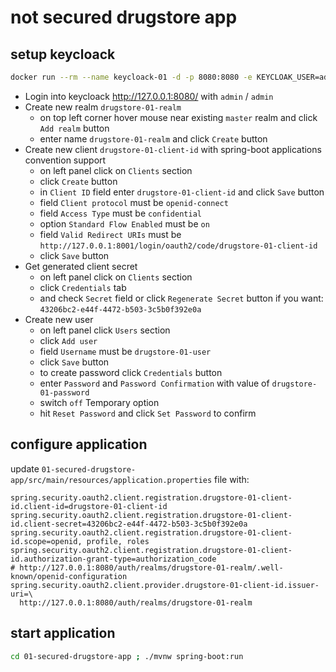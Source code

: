 # not secured drugstore app

## setup keycloack

```bash
docker run --rm --name keycloack-01 -d -p 8080:8080 -e KEYCLOAK_USER=admin -e KEYCLOAK_PASSWORD=admin quay.io/keycloak/keycloak:15.0.2
```

* Login into keycloack http://127.0.0.1:8080/ with `admin` / `admin`
* Create new realm `drugstore-01-realm`
    * on top left corner hover mouse near existing `master` realm and click `Add realm` button
    * enter name `drugstore-01-realm` and click `Create` button
* Create new client `drugstore-01-client-id` with spring-boot applications convention support
    * on left panel click on `Clients` section
    * click `Create` button
    * in `Client ID` field enter `drugstore-01-client-id` and click `Save` button
    * field `Client protocol` must be `openid-connect`
    * field `Access Type` must be `confidential`
    * option `Standard Flow Enabled` must be `on`
    * field `Valid Redirect URIs` must be `http://127.0.0.1:8001/login/oauth2/code/drugstore-01-client-id`
    * click `Save` button
* Get generated client secret
    * on left panel click on `Clients` section
    * click `Credentials` tab
    * and check `Secret` field or click `Regenerate Secret` button if you want: `43206bc2-e44f-4472-b503-3c5b0f392e0a`
* Create new user
    * on left panel click `Users` section
    * click `Add user`
    * field `Username` must be `drugstore-01-user`
    * click `Save` button
    * to create password click `Credentials` button
    * enter `Password` and `Password Confirmation` with value of `drugstore-01-password`
    * switch `off` Temporary option
    * hit `Reset Password` and click `Set Password` to confirm

## configure application

update `01-secured-drugstore-app/src/main/resources/application.properties` file with:

```properties
spring.security.oauth2.client.registration.drugstore-01-client-id.client-id=drugstore-01-client-id
spring.security.oauth2.client.registration.drugstore-01-client-id.client-secret=43206bc2-e44f-4472-b503-3c5b0f392e0a
spring.security.oauth2.client.registration.drugstore-01-client-id.scope=openid, profile, roles
spring.security.oauth2.client.registration.drugstore-01-client-id.authorization-grant-type=authorization_code
# http://127.0.0.1:8080/auth/realms/drugstore-01-realm/.well-known/openid-configuration
spring.security.oauth2.client.provider.drugstore-01-client-id.issuer-uri=\
  http://127.0.0.1:8080/auth/realms/drugstore-01-realm
```

## start application

```bash
cd 01-secured-drugstore-app ; ./mvnw spring-boot:run
```

<!--

# Getting Started

### Reference Documentation

For further reference, please consider the following sections:

* [Official Apache Maven documentation](https://maven.apache.org/guides/index.html)
* [Spring Boot Maven Plugin Reference Guide](https://docs.spring.io/spring-boot/docs/2.5.4/maven-plugin/reference/html/)
* [Create an OCI image](https://docs.spring.io/spring-boot/docs/2.5.4/maven-plugin/reference/html/#build-image)
* [Liquibase Migration](https://docs.spring.io/spring-boot/docs/2.5.4/reference/htmlsingle/#howto-execute-liquibase-database-migrations-on-startup)
* [Spring Data JPA](https://docs.spring.io/spring-boot/docs/2.5.4/reference/htmlsingle/#boot-features-jpa-and-spring-data)
* [Spring Web](https://docs.spring.io/spring-boot/docs/2.5.4/reference/htmlsingle/#boot-features-developing-web-applications)

### Guides

The following guides illustrate how to use some features concretely:

* [Accessing Data with JPA](https://spring.io/guides/gs/accessing-data-jpa/)
* [Building a RESTful Web Service](https://spring.io/guides/gs/rest-service/)
* [Serving Web Content with Spring MVC](https://spring.io/guides/gs/serving-web-content/)
* [Building REST services with Spring](https://spring.io/guides/tutorials/bookmarks/)

-->
